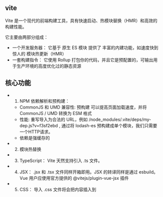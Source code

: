 

## vite

Vite 是一个现代的前端构建工具，具有快速启动、热模块替换（HMR）和高效的构建性能。


它主要由两部分组成：
- 一个开发服务器： 它基于 原生 ES 模块 提供了 丰富的内建功能，如速度快到惊人的 模块热更新（HMR）
- 一套构建指令： 它使用 Rollup 打包你的代码，并且它是预配置的，可输出用于生产环境的高度优化过的静态资源

## 核心功能

- 1. NPM 依赖解析和预构建：  
  - CommonJS 和 UMD 兼容性: 预构建 可以提高页面加载速度，并将 CommonJS / UMD 转换为 ESM 格式
  - 性能: 重写导入为合法的 URL，例如 /node_modules/.vite/deps/my-dep.js?v=f3sf2ebd , 通过将 lodash-es 预构建成单个模块，我们只需要一个HTTP请求。
  - 依赖是强缓存的
- 2. 模块热替换
- 3. TypeScript： Vite 天然支持引入 .ts 文件。
- 4. JSX： .jsx 和 .tsx 文件同样开箱即用。JSX 的转译同样是通过 esbuild。Vue 用户应使用官方提供的 @vitejs/plugin-vue-jsx 插件
- 5. CSS： 导入 .css 文件将会把内容插入到 <style> 标签中，同时也带有 HMR 支持。
- 6. 态资源处理： 导入一个静态资源会返回解析后的 URL


## 构建工具是什么

- 构建工具是用于自动化处理前端项目中的各种任务的软件，任务包括：
  - 模块化开发: 
    - 前端开发通常采用模块化的方式，将代码分成多个模块或文件。构建工具可以将这些模块打包成一个或多个文件，方便浏览器加载和执行。
  - 转译和编译: 
    - 前端开发中常用的语言如 TypeScript、JSX（React）、Sass 等需要转译成浏览器可执行的 JavaScript 和 CSS。构建工具可以自动完成这些转译和编译任务。
  - 代码优化: 
    - 构建工具可以通过压缩和代码拆分等技术，优化代码的体积和性能，减少加载时间，提高用户体验。
  - 热模块替换（HMR）: 
    - 在开发过程中，构建工具可以提供热模块替换（HMR）功能，使得代码修改后无需刷新整个页面，立即更新模块，提高开发效率。


## vite 和 webpack 对比

- vite
  - 优势：
    - 1. 速度更快：启动和热模块替换（HMR）快
      - 原生 ES 模块：Vite 利用浏览器对原生 ES 模块的支持，实现了快速启动。它直接在浏览器中加载 ES 模块，而不是像 Webpack 那样需要先打包整个应用
      - 即时 HMR：Vite 的 HMR 基于原生 ES 模块，能够实现更快速的模块热替换，几乎是即时的。开发者可以立即看到代码修改的效果，而无需等待整个应用重新打包。
      - ps: Webpack 在开发模式下需要对整个项目进行打包, 然后才能看见项目， Webpack 的热模块替换（HMR）机制需要重新打包受影响的模块并更新浏览器中的模块。这种打包的过程，会导致启动慢，热更新慢
   - 2. 按需编译
     - Vite 只在浏览器请求时编译模块，这意味着只编译实际被访问的文件，而不是整个项目。这种按需编译大大减少了初次启动时间和资源消耗。
     - ps: Webpack 在开发模式下需要对整个项目进行编译，即使某些模块并未被实际访问
   - 3. 更简单的配置
     - Vite 提供了开箱即用的默认配置，适用于大多数项目。开发者只需进行最少的配置即可开始使用。
     - ps： Webpack 的配置文件可能会非常复杂， 并且Webpack 依赖大量的插件和加载器


- vite的启动加速原理
  - Vite 通过在一开始将应用中的模块区分为 依赖 和 源码 两类，改进了开发服务器启动时间。 
    - 依赖： 大多为在开发时不会变动的纯 JavaScript。一些较大的依赖（例如有上百个模块的组件库）处理的代价也很高。依赖也通常会存在多种模块化格式
      - Vite 将会使用 esbuild 预构建依赖。esbuild 使用 Go 编写，并且比以 JavaScript 编写的打包器预构建依赖快 10-100 倍。
    - 源码：通常包含一些并非直接是 JavaScript 的文件，需要转换（例如 JSX，CSS 或者 Vue/Svelte 组件），时常会被编辑
      - Vite 以 原生 ESM 方式提供源码。这实际上是让浏览器接管了打包程序的部分工作。Vite 只需要在浏览器请求源码时进行转换并按需提供源码。根据情景动态导入代码，即只在当前屏幕上实际使用时才会被处理。

## 为什么生产环境仍需打包

尽管原生 ESM 现在得到了广泛支持，但由于嵌套导入会导致额外的网络往返，在生产环境中发布未打包的 ESM 仍然效率低下（即使使用 HTTP/2）。为了在生产环境中获得最佳的加载性能，最好还是将代码进行 tree-shaking、懒加载和 chunk 分割（以获得更好的缓存）。



## vite 环境变量

Vite 在一个特殊的 `import.meta.env` 对象上暴露环境变量

- 环境变量文件：Vite 支持使用 .env 文件来定义环境变量。根据不同的环境，可以创建不同的 .env 文件。Vite 使用 dotenv 从你的 环境目录 中的下列文件加载额外的环境变量
  - env：默认的环境变量文件，适用于所有环境。
  - env.[mode]：特定模式的环境变量文件，例如 .env.development、.env.production。
- 环境变量的命名规则：
  - 为了在 Vite 中使用环境变量，这些变量的名称必须以 VITE_ 为前缀
- 使用环境变量：
  - 在 Vite 项目中，可以通过 import.meta.env 访问环境变量
  - 在 Vite 项目中，import.meta.env 是一个特殊的对象，提供了一种访问环境变量的方式。这些环境变量通常定义在 .env 文件中，并在构建过程中注入到项目中。



- 这里有一些在所有情况下都可以使用的内建变量
  - import.meta.env.MODE： 应用运行的模式。默认情况下，开发服务器 (dev 命令) 运行在 development (开发) 模式，而 build 命令则运行在 production (生产) 模式
  - import.meta.env.BASE_URL: 部署应用时的基本 URL。他由base 配置项决定
  - import.meta.env.PROD: 应用是否运行在生产环境
  - import.meta.env.DEV: 应用是否运行在开发环境
  - import.meta.env.SSR: 应用是否运行在 server 上

## vite脚手架

`yarn create vite` 的意思就是： 下载并运行 create-vite 脚手架工具，帮助你生成一个新的 Vite 项目


## vite 重要配置

通过合理配置路径别名、代理、环境变量、CSS 预处理器、代码拆分、Source Maps、自动导入组件、代码质量工具和部署优化

在 vite.config.js 文件中：

- 1. 路径别名： 简化模块导入路径

```
resolve: {
  alias: {
    '@': '/src'
  }
}

```

- 2. 代理配置: 处理跨域问题

```
server: {
  proxy: {
    '/api': {
      target: 'https://api.example.com',
      changeOrigin: true,
      rewrite: (path) => path.replace(/^\/api/, '')
    }
  }
}

```

- 3. CSS 预处理器： 配置 CSS 预处理器，如 Sass、Less 

```
css: {
  preprocessorOptions: {
    scss: {
      additionalData: `@import "@/styles/global.scss";`
    }
  }
}

```

- 4. 通过 Rollup 的 manualChunks 配置来实现代码拆分，提高应用的加载性能

```
build: {
  rollupOptions: {
    output: {
      manualChunks: {
        vendor: ['vue']
      }
    }
  }
}


```

- 5. Source Maps: 在生产环境中生成 Source Maps，有助于调试和错误追踪

```
build: {
  sourcemap: true
}


```

- 6. 部署优化: 如开启 gzip 压缩

```
import vue from '@vitejs/plugin-vue';
import compression from 'vite-plugin-compression';

export default defineConfig({
  plugins: [vue(), compression()],
  // 其他配置
});

```



在.env文件中

- 1. 环境变量： 用环境变量来配置不同环境下的变。在项目根目录中创建 .env 文件。
- 

## 构建生产版本

- 公共基础路径： 如果你需要在嵌套的公共路径下部署项目，只需指定 base 配置项，然后所有资源的路径都将据此配置重写
- 自定义构建： 通过 build.rollupOptions 直接调整底层的 Rollup 选项
- 产物分块策略： 通过配置 build.rollupOptions.output.manualChunks 来自定义 chunk 分割策略
- 文件变化时重新构建
 
## vite编译流程




- 依赖预构建： vite 会找到对应依赖， 然后调用esbuild,将其他规范代码转换为esmodule代码，然后放到node_modules/.vite/deps里

## vite遍历结果
## vite 原理


## 性能优化

面所罗列的功能会自动应用为构建过程的一部分，除非你想禁用它们，否则没有必要显式配置。


- CSS 代码分割： Vite 会自动地将一个异步 chunk 模块中使用到的 CSS 代码抽取出来并为其生成一个单独的文件
- 预加载指令生成： Vite 会为入口 chunk 和它们在打包出的 HTML 中的直接引入自动生成 <link rel="modulepreload"> 指令。
- 异步 Chunk 加载优化

## 插件

- 添加一个插件
  - 若要使用一个插件，需要将它添加到项目的 devDependencies 并在 vite.config.js 配置文件中的 plugins 数组中引入它。
- 强制插件排序
  - 为了与某些 Rollup 插件兼容，可能需要强制修改插件的执行顺序
    - 可以使用 enforce 修饰符来强制插件的位置
    - pre：在 Vite 核心插件之前调用该插件
    - post：在 Vite 构建插件之后调用该插件。 默认post



## hmr原理

- webpack
  - 1. 代码修改：当你修改代码并保存时，Webpack 会检测到文件变化。
  - 2. 重新打包：Webpack 会重新编译受影响的模块，生成新的打包结果。
  - 3. 模块替换：Webpack 将新的模块发送到浏览器，并替换掉旧的模块，而无需刷新整个页面。
  - 4. 模块更新：浏览器中的应用状态保持不变，只更新修改的模块。


- vite:
  - 1. 文件监听: Vite 使用 chokidar 监听文件系统中的文件变化
    - 文件监听底层机制: node 的fs系统
      - fs.watch： 一个跨平台文件系统监听 API， 
      - fs.watchFile： 使用轮询机制来检测文件变化。虽然这种方法比较可靠，但性能较差，特别是在监听大量文件时
  - 2. 模块依赖分析: Vite 分析被修改模块的依赖关系，确定哪些模块需要更新。由于 Vite 使用原生的 ES 模块，模块之间的依赖关系是显式的，这使得依赖分析更加高效。
    - 通过解析模块的导入和导出语句，构建模块依赖图， 根据解析结果构建模块依赖图，记录每个模块的依赖关系
  - 3. 更新通知: Vite 通过 WebSocket 向客户端发送更新通知。客户端在接收到通知后，会根据通知内容确定需要更新的模块。
  - 4. 模块替换:客户端通过动态导入（dynamic import）重新加载被修改的模块，并使用新的模块替换旧的模块。由于 ES 模块的热替换是基于模块的粒度，因此只会替换受影响的模块，而不会重新加载整个页面。


## WebSocket


- 概念
  - 全双工通信： WebSocket 是一种在单个 TCP 连接上进行全双工通信的协议，它允许服务器和客户端之间实时交换数据
  - 持久连接： 与传统的 HTTP 请求-响应模式不同，WebSocket 连接一旦建立，就可以在客户端和服务器之间持续存在，直到显式关闭
  - 低延迟： 由于 WebSocket 连接是持久的，它可以实现低延迟的数据传输，适合实时应用，如聊天应用、在线游戏和实时数据推送等



- 0. WebSocket
  - open：连接成功建立时触发。可以执行一些初始化操作，比如发送初始数据。
  - message：接收到消息时触发。你可以在这个事件中处理接收到的数据。
  - close：连接关闭时触发。可以在这个事件中执行一些清理操作，比如释放资源或重新尝试连接
  - error：连接发生错误时触发。可以在这个事件中处理错误并记录日志。


- 1. 在浏览器中使用 WebSocket： 现代浏览器都原生支持 WebSocket

```
// 创建 WebSocket 连接， 会向服务器 ws://localhost:8080 发送一个 WebSocket 握手请求
const socket = new WebSocket('ws://localhost:8080');

// 连接打开时触发
socket.addEventListener('open', (event) => {
  console.log('WebSocket is open now.');
  // 向服务器发送数据
  socket.send('Hello Server!');
});

...

```


- 2. 在node 中使用: 需要用ws 库

```
const WebSocket = require('ws');

// 创建 WebSocket 服务器， 会启动一个 WebSocket 服务器，监听端口 8080
const wss = new WebSocket.Server({ port: 8080 });

  // 监听连接事件， 当客户端发起 WebSocket 握手请求并成功建立连接后，服务器会触发 connection 事件
   wss.on('connection', (ws) => {
     console.log('Client connected');

     // 监听消息事件
     ws.on('message', (message) => {
       console.log('Received:', message);
       // 向客户端发送消息
       ws.send('Hello Client!');
     });

     // 监听关闭事件
     ws.on('close', () => {
       console.log('Client disconnected');
     });

     // 监听错误事件
     ws.on('error', (error) => {
       console.error('WebSocket error:', error);
     });
   });


```